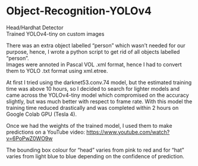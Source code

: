 # Object-Recognition-YOLOv4
Head/Hardhat Detector  
Trained YOLOv4-tiny on custom images  

There was an extra object labelled “person” which wasn’t needed for our purpose, hence, I wrote a python script to get rid of all objects labelled “person”.  
Images were annoted in Pascal VOL .xml format, hence I had to convert them to YOLO .txt format using xml.etree.  

At first I tried using the darknet53.conv.74 model, but the estimated training time was above 10 hours, so I decided to search for lighter models and came across the YOLOv4-tiny model which compromised on the accuracy slightly, but was much better with respect to frame rate. With this model the training time 
reduced drastically and was completed within 2 hours on Google Colab GPU (Tesla 4).  

Once we had the weights of the trained model, I used them to make predictions on a YouTube video: https://www.youtube.com/watch?v=6PoPwZ0WO9w  

The bounding box colour for “head” varies from pink to red and for “hat” varies from light blue to blue depending on the confidence of prediction.
